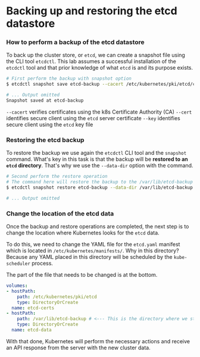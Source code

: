# Backing up and restoring the etcd datastore

### How to perform a backup of the etcd datastore
To back up the cluster store, or `etcd`, we can create a snapshot file using the CLI tool `etcdctl`. This lab assumes a successful installation of the `etcdctl` tool and that prior knowledge of what `etcd` is and its purpose exists.

```bash
# First perform the backup with snapshot option 
$ etcdctl snapshot save etcd-backup --cacert /etc/kubernetes/pki/etcd/ca.crt --cert /etc/kubernetes/pki/etcd/server.crt --key /etc/kubernetes/pki/etcd/server.crt

# ... Output omitted
Snapshot saved at etcd-backup
```
`--cacert` verifies certificates using the k8s Certificate Authority (CA)
`--cert` identifies secure client using the `etcd` server certificate
`--key` identifies secure client using the `etcd` key file

### Restoring the etcd backup

To restore the backup we use again the `etcdctl` CLI tool and the `snapshot` command. What's key in this task is that the backup will be **restored to an `etcd` directory**. That's why we use the `--data-dir` option with the command.

```bash
# Second perform the restore operation
# The command here will restore the backup to the /var/lib/etcd-backup directory
$ etcdctl snapshot restore etcd-backup --data-dir /var/lib/etcd-backup

# ... Output omitted
```

### Change the location of the etcd data
Once the backup and restore operations are completed, the next step is to change the location where Kubernetes looks for the `etcd` data. 

To do this, we need to change the YAML file for the `etcd.yaml` manifest which is located in `/etc/kubernetes/manifests/`. Why in this directory? Because any YAML placed in this directory will be scheduled by the `kube-scheduler` process.

The part of the file that needs to be changed is at the bottom.

```yaml
volumes:
- hostPath:
    path: /etc/kubernetes/pki/etcd
    type: DirectoryOrCreate
  name: etcd-certs
- hostPath:
    path: /var/lib/etcd-backup # <--- This is the directory where we stored the snapshot
    type: DirectoryOrCreate
  name: etcd-data
```

With that done, Kubernetes will perform the necessary actions and receive an API response from the server with the new cluster data.
